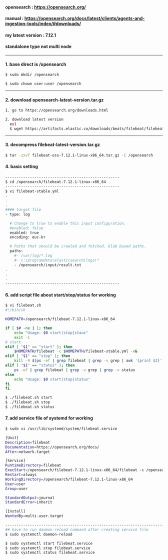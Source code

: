 #### opensearch : <https://opensearch.org/>
#### manual : <https://opensearch.org/docs/latest/clients/agents-and-ingestion-tools/index/#downloads/>
#### my latest version : 7.12.1
#### standalone type not multi node


* * *
#### 1. base direct is /opensearch
```bash
$ sudo mkdir /opensearch

$ sudo chown user:user /opensearch

```

* * *
#### 2. download opensearch-latest-version.tar.gz

```bash
1. go to https://opensearch.org/downloads.html

2. download latest version
  ex)
  $ wget https://artifacts.elastic.co/downloads/beats/filebeat/filebeat-oss-7.12.1-linux-x86_64.tar.gz

```

* * *
#### 3. decompress filebeat-latest-version.tar.gz

```bash
$ tar -zxvf filebeat-oss-7.12.1-linux-x86_64.tar.gz -C /opensearch

```


#### 4. basic setting
```bash
---------------------------------------------------
$ cd /opensearch/filebeat-7.12.1-linux-x86_64
---------------------------------------------------
$ vi filebeat-stable.yml
.
.
.
#### target file
- type: log

  # Change to true to enable this input configuration.
  #enabled: false
  enabled: true
  encoding: euc-kr

  # Paths that should be crawled and fetched. Glob based paths.
  paths:
    #- /var/log/*.log
    #- c:\programdata\elasticsearch\logs\*
    - /opensearch/input/result.txt
.
.
.
---------------------------------------------------

```

#### 6. add script file about start/stop/status for working
```bash
$ vi filebeat.sh
#!/bin/sh

HOMEPATH=/opensearch/filebeat-7.12.1-linux-x86_64

if [ $# -ne 1 ]; then
    echo "Usage: $0 start|stop|staus"
    exit -1
# start
elif [ "$1" == "start" ]; then
    $HOMEPATH/filebeat -c $HOMEPATH/filebeat-stable.yml -e&
elif [ "$1" == "stop" ]; then
    kill -9 $(ps -ef | grep filebeat | grep -v grep | awk '{print $2}')
elif [ "$1" == "status" ]; then
    ps -ef | grep filebeat | grep -v grep | grep -v status
else
    echo "Usage: $0 start|stop|status"
fi
fi

$ ./filebeat.sh start
$ ./filebeat.sh stop
$ ./filebeat.sh status
```

#### 7. add service file of systemd for working
```bash
$ sudo vi /usr/lib/systemd/system/filebeat.service

[Unit]
Description=filebeat
Documentation=https://opensearch.org/docs/
After=network.target

[Service]
RuntimeDirectory=filebeat
ExecStart=/opensearch/filebeat-7.12.1-linux-x86_64/filebeat -c /opensearch/filebeat-7.12.1-linux-x86_64/filebeat-stable.yml
Restart=always
WorkingDirectory=/opensearch/filebeat-7.12.1-linux-x86_64
User=user
Group=user

StandardOutput=journal
StandardError=inherit

[Install]
WantedBy=multi-user.target

-----------------------------------------------------------------------------------------
## have to run daemon-reload command after creating service file
$ sudo systemctl daemon-reload

$ sudo systemctl start filebeat.service
$ sudo systemctl stop filebeat.service
$ sudo systemctl status filebeat.service

```


